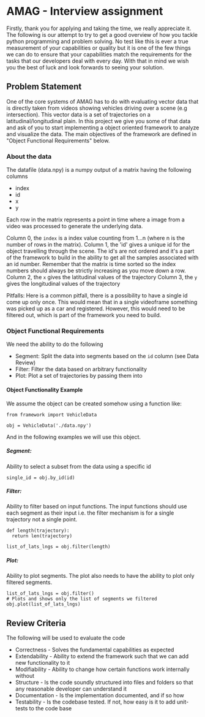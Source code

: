 # AMAG - Interview assignment
Firstly, thank you for applying and taking the time, we really appreciate it. The following is
our attempt to try to get a good overview of how you tackle python programming and problem solving.
No test like this is ever a true measurement of your capabilities or quality but it is one of the
few things we can do to ensure that your capabilities match the requirements for the tasks that
our developers deal with every day.
With that in mind we wish you the best of luck and look forwards to seeing your solution.

## Problem Statement
One of the core systems of AMAG has to do with evaluating vector data that is directly taken
from videos showing vehicles driving over a scene (e.g intersection). This vector data is
a set of trajectories on a latitudinal/longitudinal plain. In this project we give you some
of that data and ask of you to start implementing a object oriented framework to analyze
and visualize the data. The main objectives of the framework are defined in "Object Functional
Requirements" below.

 
### About the data
The datafile (data.npy) is a numpy output of a matrix having the following columns

- index
- id
- x
- y

Each row in the matrix represents a point in time where a image from a video was processed to
generate the underlying data.

Column 0, the `index` is a index value counting from 1...n (where n is the number of rows in the matrix).
Column 1, the 'id' gives a unique id for the object travelling through the scene. The id's are not
  ordered and it's a part of the framework to build in the ability to get all the samples associated
  with an id number. Remember that the matrix is time sorted so the index numbers should always be
  strictly increasing as you move down a row.
Column 2, the `x` gives the latitudinal values of the trajectory
Column 3, the `y` gives the longitudinal values of the trajectory


Pitfalls:
Here is a common pitfall, there is a possibility to have a single id come up only once. This would
mean that in a single videoframe something was picked up as a car and registered. However, this
would need to be filtered out, which is part of the framework you need to build.


### Object Functional Requirements
We need the ability to do the following

- Segment: Split the data into segments based on the `id` column (see Data Review)
- Filter: Filter the data based on arbitrary functionality
- Plot: Plot a set of trajectories by passing them into

#### Object Functionality Example
We assume the object can be created somehow using a function like:
```
from framework import VehicleData

obj = VehicleData('./data.npy')
```
And in the following examples we will use this object.

##### Segment:
Ability to select a subset from the data using a specific id
```
single_id = obj.by_id(id)
```

##### Filter:
Ability to filter based on input functions. The input functions should use each segment as their
input i.e. the filter mechanism is for a single trajectory not a single point.
```
def length(trajectory):
  return len(trajectory)

list_of_lats_lngs = obj.filter(length)
```

##### Plot:
Ability to plot segments. The plot also needs to have the ability to plot only filtered
segments.
```
list_of_lats_lngs = obj.filter()
# Plots and shows only the list of segments we filtered
obj.plot(list_of_lats_lngs)
```


## Review Criteria
The following will be used to evaluate the code

- Correctness - Solves the fundamental capabilities as expected
- Extendability - Ability to extend the framework such that we can add new functionality to it
- Modifiability - Ability to change how certain functions work internally without
- Structure - Is the code soundly structured into files and folders so that any reasonable developer can understand it
- Documentation - Is the implementation documented, and if so how
- Testability - Is the codebase tested. If not, how easy is it to add unit-tests to the code base
